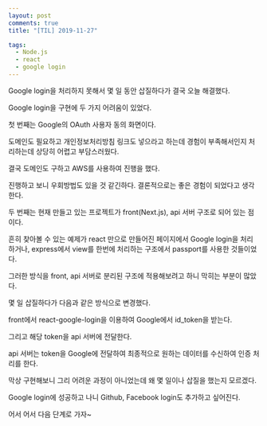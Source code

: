 ```yaml
---
layout: post
comments: true
title: "[TIL] 2019-11-27"

tags:
  - Node.js
  - react
  - google login
---
```


Google login을 처리하지 못해서 몇 일 동안 삽질하다가 결국 오늘 해결했다.

Google login을 구현에 두 가지 어려움이 있었다.

첫 번째는 Google의 OAuth 사용자 동의 화면이다.

도메인도 필요하고 개인정보처리방침 링크도 넣으라고 하는데 경험이 부족해서인지 처리하는데 상당히 어렵고 부담스러웠다.

결국 도메인도 구하고 AWS를 사용하여 진행을 했다.

진행하고 보니 우회방법도 있을 것 같긴하다. 결론적으로는 좋은 경험이 되었다고 생각한다.

두 번째는 현재 만들고 있는 프로젝트가 front(Next.js), api 서버 구조로 되어 있는 점이다.

흔히 찾아볼 수 있는 예제가 react 만으로 만들어진 페이지에서 Google login을 처리하거나, express에서 view를 한번에 처리하는 구조에서 passport를 사용한 것들이었다.

그러한 방식을 front, api 서버로 분리된 구조에 적용해보려고 하니 막히는 부분이 많았다.

몇 일 삽질하다가 다음과 같은 방식으로 변경했다.

front에서 react-google-login을 이용하여 Google에서 id_token을 받는다.

그리고 해당 token을 api 서버에 전달한다.

api 서버는 token을 Google에 전달하여 최종적으로 원하는 데이터를 수신하여 인증 처리를 한다.

막상 구현해보니 그리 어려운 과정이 아니었는데 왜 몇 일이나 삽질을 했는지 모르겠다.

Google login에 성공하고 나니 Github, Facebook login도 추가하고 싶어진다.

어서 어서 다음 단계로 가자~
